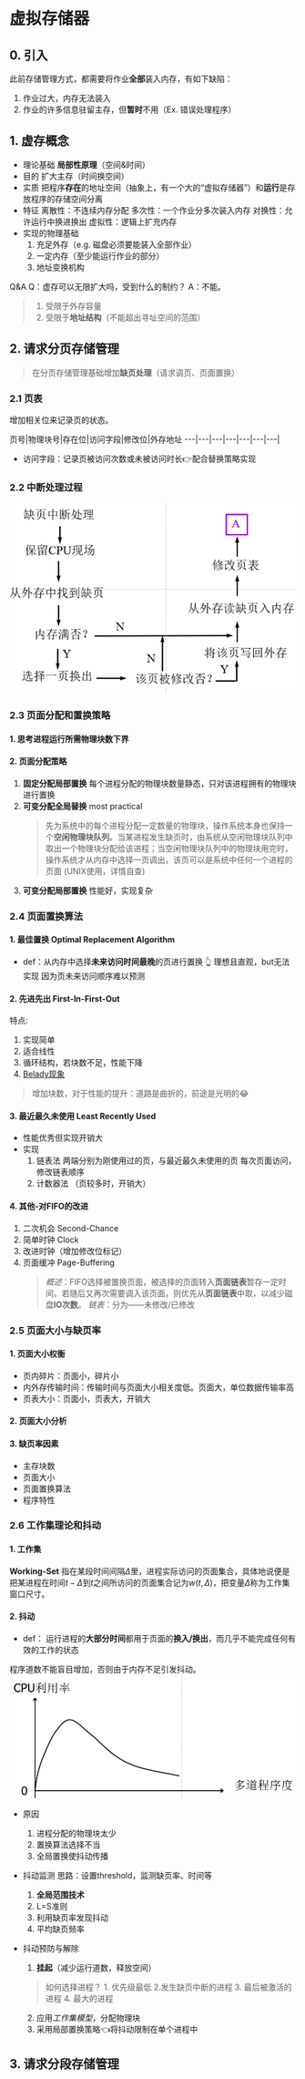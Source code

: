 # 虚拟存储器
## 0. 引入
此前存储管理方式，都需要将作业**全部**装入内存，有如下缺陷：
1. 作业过大，内存无法装入
2. 作业的许多信息驻留主存，但**暂时**不用（Ex. 错误处理程序）

## 1. 虚存概念
- 理论基础
**局部性原理**（空间&时间）
- 目的
扩大主存（时间换空间）
- 实质
把程序**存在**的地址空间（抽象上，有一个大的“虚拟存储器”）和**运行**是存放程序的存储空间分离
- 特征
离散性：不连续内存分配
多次性：一个作业分多次装入内存
对换性：允许运行中换进换出
虚拟性：逻辑上扩充内存
- 实现的物理基础
    1. 充足外存（e.g. 磁盘必须要能装入全部作业）
    2. 一定内存（至少能运行作业的部分）
    3. 地址变换机构

Q&A
Q：虚存可以无限扩大吗，受到什么的制约？
A：不能。
> 1. 受限于外存容量
> 2. 受限于**地址结构**（不能超出寻址空间的范围）

## 2. 请求分页存储管理
> 在分页存储管理基础增加**缺页处理**（请求调页、页面置换）

### 2.1 页表
增加相关位来记录页的状态。

页号|物理块号|存在位|访问字段|修改位|外存地址
---|---|---|---|---|---|---|

- 访问字段：记录页被访问次数或未被访问时长👉配合替换策略实现

### 2.2 中断处理过程
![](./images/6interruption.png)
### 2.3 页面分配和置换策略
#### 1. 思考进程运行所需物理块数下界
#### 2. 页面分配策略
1. **固定分配局部置换**
每个进程分配的物理块数量静态，只对该进程拥有的物理块进行置换
2. **可变分配全局替换**
most practical 
    > 先为系统中的每个进程分配一定数量的物理块，操作系统本身也保持一个**空闲物理块队列**。当某进程发生缺页时，由系统从空闲物理块队列中取出一个物理块分配给该进程；当空闲物理块队列中的物理块用完时，操作系统才从内存中选择一页调出，该页可以是系统中任何一个进程的页面
    (UNIX使用，详情自查)
3. **可变分配局部置换**
性能好，实现复杂
### 2.4 页面置换算法
#### 1. 最佳置换 Optimal Replacement Algorithm
- def：从内存中选择**未来访问时间最晚**的页进行置换
👆
理想且直观，but无法实现
因为页未来访问顺序难以预测

#### 2. 先进先出 First-In-First-Out
特点:
1. 实现简单
2. 适合线性
3. 循环结构，若块数不足，性能下降
4. [Belady现象](https://www.geeksforgeeks.org/operating-system-beladys-anomaly/)
 > 增加块数，对于性能的提升：道路是曲折的，前途是光明的😂

 #### 3. 最近最久未使用 Least Recently Used
 - 性能优秀但实现开销大
 - 实现
    1. 链表法
    两端分别为刚使用过的页，与最近最久未使用的页
    每次页面访问，修改链表顺序
    2. 计数器法
    （页较多时，开销大）

#### 4. 其他-对FIFO的改进
1. 二次机会 Second-Chance
2. 简单时钟 Clock
3. 改进时钟（增加修改位标记）
4. 页面缓冲 Page-Buffering
    > *概述*：FIFO选择被置换页面，被选择的页面转入**页面链表**暂存一定时间。若随后又再次需要调入该页面，则优先从**页面链表**中取，以减少磁盘**IO次数**。
    > *链表*：分为——未修改/已修改

### 2.5 页面大小与缺页率
#### 1. 页面大小权衡
- 页内碎片：页面小，碎片小
- 内外存传输时间：传输时间与页面大小相关度低。页面大，单位数据传输率高
- 页表大小：页面小，页表大，开销大

#### 2. 页面大小分析

#### 3. 缺页率因素
- 主存块数
- 页面大小
- 页面置换算法
- 程序特性

### 2.6 工作集理论和抖动
#### 1. 工作集
**Working-Set**
指在某段时间间隔$\Delta$里，进程实际访问的页面集合，具体地说便是把某进程在时间$t-\Delta$到$t$之间所访问的页面集合记为$w(t,\Delta)$，把变量$\Delta$称为工作集窗口尺寸。
#### 2. 抖动
- def：
    运行进程的**大部分时间**都用于页面的**换入/换出**，而几乎不能完成任何有效的工作的状态

程序道数不能盲目增加，否则由于内存不足引发抖动。
 ![](./images/6trembling.png)

- 原因
    1. 进程分配的物理块太少
    2. 置换算法选择不当
    3. 全局置换使抖动传播

- 抖动监测
思路：设置threshold，监测缺页率、时间等

    1. **全局范围技术**
    2. L=S准则
    3. 利用缺页率发现抖动
    4. 平均缺页频率

- 抖动预防与解除
    1. **挂起**（减少运行道数，释放空间）
    > 如何选择进程？
        1. 优先级最低
        2.发生缺页中断的进程
        3. 最后被激活的进程
        4. 最大的进程

    2. 应用*工作集模型*，分配物理块
    3. 采用局部置换策略👈将抖动限制在单个进程中

## 3. 请求分段存储管理
